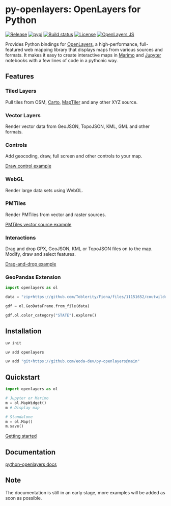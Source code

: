 # py-openlayers: OpenLayers for Python

[![Release](https://img.shields.io/github/v/release/eoda-dev/py-openlayers)](https://img.shields.io/github/v/release/eoda-dev/py-openlayers)
[![pypi](https://img.shields.io/pypi/v/openlayers.svg)](https://pypi.python.org/pypi/openlayers)
[![Build status](https://img.shields.io/github/actions/workflow/status/eoda-dev/py-openlayers/pytest.yml?branch=main)](https://img.shields.io/github/actions/workflow/status/eoda-dev/py-openlayers/pytest.yml?branch=main)
[![License](https://img.shields.io/github/license/eoda-dev/py-openlayers)](https://img.shields.io/github/license/eoda-dev/py-openlayers)
[![OpenLayers JS](https://img.shields.io/badge/OpenLayers-v10.5.0-blue.svg)](https://github.com/openlayers/openlayers/releases//tag/v10.5.0)

Provides Python bindings for [OpenLayers](https://openlayers.org/), a high-performance, full-featured web mapping library that displays maps from various sources and formats. It makes it easy to create interactive maps in [Marimo](https://marimo.io/) and [Jupyter](https://jupyter.org/) notebooks with a few lines of code in a pythonic way.

## Features

### Tiled Layers

Pull tiles from OSM, [Carto](https://github.com/CartoDB/basemap-styles), [MapTiler](https://www.maptiler.com/) and any other XYZ source.

### Vector Layers

Render vector data from GeoJSON, TopoJSON, KML, GML and other formats. 

### Controls

Add geocoding, draw, full screen and other controls to your map.

[Draw control example](https://eoda-dev.github.io/py-openlayers/marimo/draw-control.html)

### WebGL

Render large data sets using WebGL.

### PMTiles

Render PMTiles from vector and raster sources.

<a href="https://eoda-dev.github.io/py-openlayers/marimo/pmtiles-vector.html" target="_blank">PMTiles vector source example<a>

### Interactions

Drag and drop GPX, GeoJSON, KML or TopoJSON files on to the map. Modify, draw and select features.

<a href="https://eoda-dev.github.io/py-openlayers/marimo/drag-and-drop.html" target="_blank">Drag-and-drop example<a>

### GeoPandas Extension

```python
import openlayers as ol

data = "zip+https://github.com/Toblerity/Fiona/files/11151652/coutwildrnp.zip"

gdf = ol.GeoDataFrame.from_file(data)

gdf.ol.color_category("STATE").explore()
```

## Installation

```bash
uv init

uv add openlayers

uv add "git+https://github.com/eoda-dev/py-openlayers@main"
```

## Quickstart

```python
import openlayers as ol

# Jupyter or Marimo
m = ol.MapWidget()
m # Display map

# Standalone
m = ol.Map()
m.save()
```

<a href="https://eoda-dev.github.io/py-openlayers/marimo/getting-started.html" target="_blank">Getting started<a>

## Documentation

[python-openlayers docs](https://eoda-dev.github.io/py-openlayers/)

## Note

The documentation is still in an early stage, more examples will be added as soon as possible.
